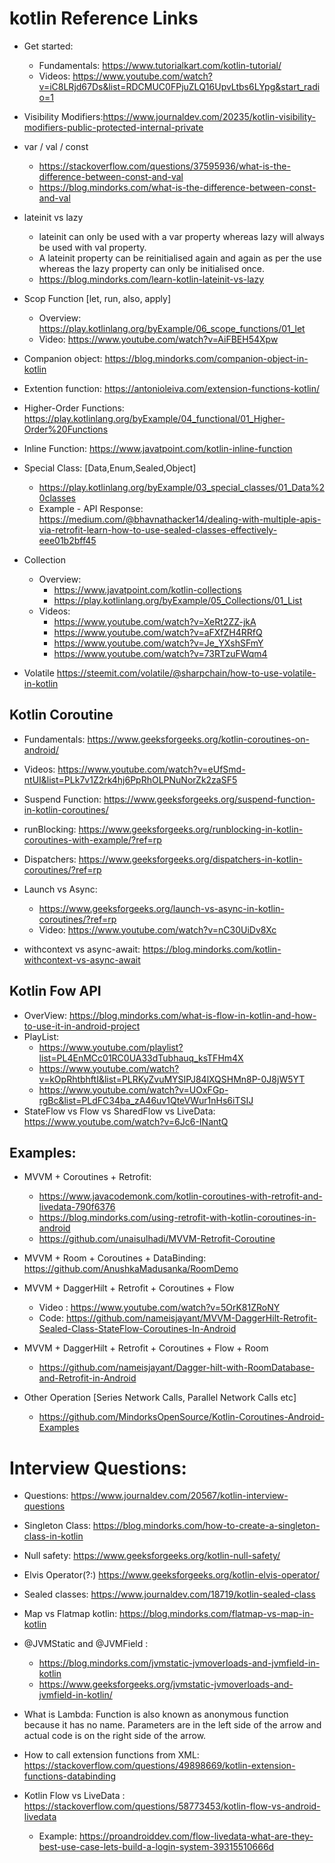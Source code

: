 # kotlin Reference Links

- Get started:
  - Fundamentals: https://www.tutorialkart.com/kotlin-tutorial/
  - Videos: https://www.youtube.com/watch?v=iC8LRjd67Ds&list=RDCMUC0FPjuZLQ16UpvLtbs6LYpg&start_radio=1

- Visibility Modifiers:https://www.journaldev.com/20235/kotlin-visibility-modifiers-public-protected-internal-private
  
- var / val / const
  - https://stackoverflow.com/questions/37595936/what-is-the-difference-between-const-and-val
  - https://blog.mindorks.com/what-is-the-difference-between-const-and-val

- lateinit vs lazy
  - lateinit can only be used with a var property whereas lazy will always be used with val property. 
  - A lateinit property can be reinitialised again and again as per the use whereas the lazy property can only be initialised once.
  - https://blog.mindorks.com/learn-kotlin-lateinit-vs-lazy
  
- Scop Function [let, run, also, apply]
  - Overview: https://play.kotlinlang.org/byExample/06_scope_functions/01_let
  - Video: https://www.youtube.com/watch?v=AiFBEH54Xpw  

- Companion object: https://blog.mindorks.com/companion-object-in-kotlin  
- Extention function: https://antonioleiva.com/extension-functions-kotlin/
- Higher-Order Functions: https://play.kotlinlang.org/byExample/04_functional/01_Higher-Order%20Functions
- Inline Function: https://www.javatpoint.com/kotlin-inline-function

- Special Class: [Data,Enum,Sealed,Object]
  - https://play.kotlinlang.org/byExample/03_special_classes/01_Data%20classes
  - Example - API Response: https://medium.com/@bhavnathacker14/dealing-with-multiple-apis-via-retrofit-learn-how-to-use-sealed-classes-effectively-eee01b2bff45
  
- Collection
  - Overview: 
    - https://www.javatpoint.com/kotlin-collections
    - https://play.kotlinlang.org/byExample/05_Collections/01_List
  - Videos:
    - https://www.youtube.com/watch?v=XeRt2ZZ-jkA
    - https://www.youtube.com/watch?v=aFXfZH4RRfQ
    - https://www.youtube.com/watch?v=Je_YXshSFmY
    - https://www.youtube.com/watch?v=73RTzuFWqm4
  
 - Volatile	https://steemit.com/volatile/@sharpchain/how-to-use-volatile-in-kotlin
  
## Kotlin Coroutine
  - Fundamentals: https://www.geeksforgeeks.org/kotlin-coroutines-on-android/
  - Videos: https://www.youtube.com/watch?v=eUfSmd-ntUI&list=PLk7v1Z2rk4hj6PpRhOLPNuNorZk2zaSF5
   
- Suspend Function: https://www.geeksforgeeks.org/suspend-function-in-kotlin-coroutines/
   
- runBlocking: https://www.geeksforgeeks.org/runblocking-in-kotlin-coroutines-with-example/?ref=rp
   
- Dispatchers: https://www.geeksforgeeks.org/dispatchers-in-kotlin-coroutines/?ref=rp
   
- Launch vs Async: 
     - https://www.geeksforgeeks.org/launch-vs-async-in-kotlin-coroutines/?ref=rp
     - Video: https://www.youtube.com/watch?v=nC30UiDv8Xc

- withcontext vs async-await: https://blog.mindorks.com/kotlin-withcontext-vs-async-await
     
## Kotlin Fow API
- OverView: https://blog.mindorks.com/what-is-flow-in-kotlin-and-how-to-use-it-in-android-project
- PlayList: 
  - https://www.youtube.com/playlist?list=PL4EnMCc01RC0UA33dTubhauq_ksTFHm4X
  - https://www.youtube.com/watch?v=kOpRhtbhftI&list=PLRKyZvuMYSIPJ84lXQSHMn8P-0J8jW5YT
  - https://www.youtube.com/watch?v=UOxFGp-rgBc&list=PLdFC34ba_zA46uv1QteVWur1nHs6iTSIJ
- StateFlow vs Flow vs SharedFlow vs LiveData: https://www.youtube.com/watch?v=6Jc6-INantQ

## Examples:
  - MVVM + Coroutines + Retrofit: 
    - https://www.javacodemonk.com/kotlin-coroutines-with-retrofit-and-livedata-790f6376
    - https://blog.mindorks.com/using-retrofit-with-kotlin-coroutines-in-android
    - https://github.com/unaisulhadi/MVVM-Retrofit-Coroutine
        
  - MVVM + Room + Coroutines + DataBinding: https://github.com/AnushkaMadusanka/RoomDemo

- MVVM + DaggerHilt + Retrofit + Coroutines + Flow
    - Video : https://www.youtube.com/watch?v=5OrK81ZRoNY
    - Code: https://github.com/nameisjayant/MVVM-DaggerHilt-Retrofit-Sealed-Class-StateFlow-Coroutines-In-Android

 - MVVM + DaggerHilt + Retrofit + Coroutines + Flow + Room
    - https://github.com/nameisjayant/Dagger-hilt-with-RoomDatabase-and-Retrofit-in-Android     
  
 - Other Operation [Series Network Calls, Parallel Network Calls etc]
    - https://github.com/MindorksOpenSource/Kotlin-Coroutines-Android-Examples


# Interview Questions:

  - Questions: https://www.journaldev.com/20567/kotlin-interview-questions
  
  - Singleton Class: https://blog.mindorks.com/how-to-create-a-singleton-class-in-kotlin
  
  - Null safety: https://www.geeksforgeeks.org/kotlin-null-safety/
  
  - Elvis Operator(?:) https://www.geeksforgeeks.org/kotlin-elvis-operator/
  
  - Sealed classes: https://www.journaldev.com/18719/kotlin-sealed-class
  
  - Map vs Flatmap kotlin: https://blog.mindorks.com/flatmap-vs-map-in-kotlin

  - @JVMStatic and @JVMField : 
     - https://blog.mindorks.com/jvmstatic-jvmoverloads-and-jvmfield-in-kotlin
     - https://www.geeksforgeeks.org/jvmstatic-jvmoverloads-and-jvmfield-in-kotlin/
  
  - What is Lambda: Function is also known as anonymous function because it has no name. Parameters are in the left side of the arrow and actual code is on the right side of the arrow.
  
  - How to call extension functions from XML: https://stackoverflow.com/questions/49898669/kotlin-extension-functions-databinding

- Kotlin Flow vs LiveData : https://stackoverflow.com/questions/58773453/kotlin-flow-vs-android-livedata
  - Example: https://proandroiddev.com/flow-livedata-what-are-they-best-use-case-lets-build-a-login-system-39315510666d




